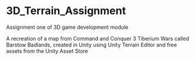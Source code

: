# 3D_Terrain_Assignment
Assignment one of 3D game development module

A recreation of a map from Command and Conquer 3 Tiberium Wars called Barstow Badlands, created in Unity using Unity Terrain Editor and free assets from  the Unity Asset Store
